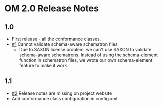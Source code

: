 # OM 2.0 Release Notes

## 1.0 
  * First release - all the conformance classes.
  * [#1](https://github.com/opengeospatial/ets-om20/issues/1) Cannot validate schema-aware schematron files
    * Due to SAXON license problem, we can't use SAXON to validate schema-aware schematrons. Instead of using the schema-element function in schematron files, we wrote our own schema-element feature to make it work.

## 1.1
  * [#2](https://github.com/opengeospatial/ets-om20/issues/2) Release notes are missing on project website
  * Add conformance class configuration in config.xml
